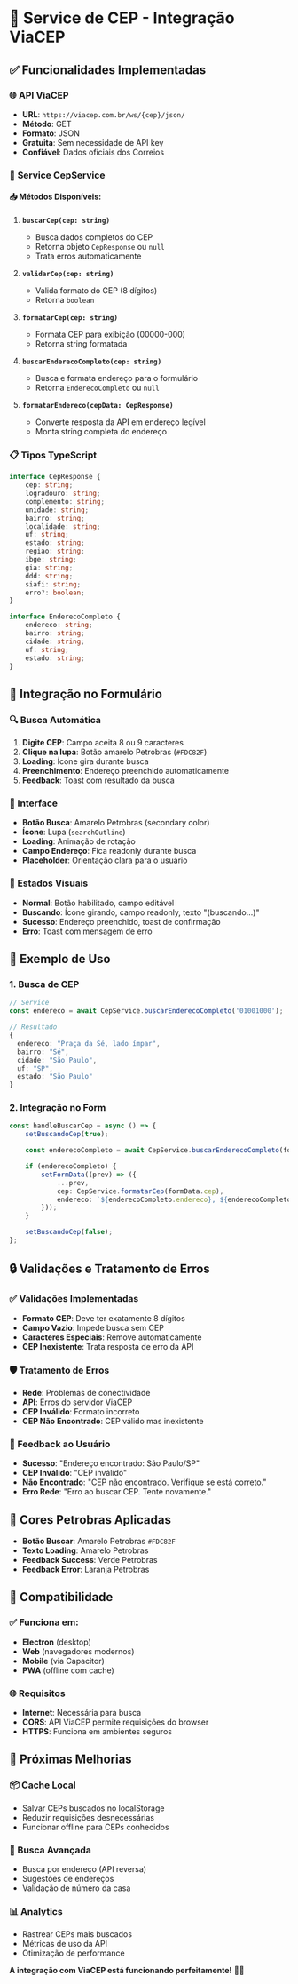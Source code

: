 # 📍 Service de CEP - Integração ViaCEP

## ✅ Funcionalidades Implementadas

### 🌐 **API ViaCEP**

-   **URL**: `https://viacep.com.br/ws/{cep}/json/`
-   **Método**: GET
-   **Formato**: JSON
-   **Gratuita**: Sem necessidade de API key
-   **Confiável**: Dados oficiais dos Correios

### 🔧 **Service CepService**

#### **📥 Métodos Disponíveis:**

1. **`buscarCep(cep: string)`**

    - Busca dados completos do CEP
    - Retorna objeto `CepResponse` ou `null`
    - Trata erros automaticamente

2. **`validarCep(cep: string)`**

    - Valida formato do CEP (8 dígitos)
    - Retorna `boolean`

3. **`formatarCep(cep: string)`**

    - Formata CEP para exibição (00000-000)
    - Retorna string formatada

4. **`buscarEnderecoCompleto(cep: string)`**

    - Busca e formata endereço para o formulário
    - Retorna `EnderecoCompleto` ou `null`

5. **`formatarEndereco(cepData: CepResponse)`**
    - Converte resposta da API em endereço legível
    - Monta string completa do endereço

### 📋 **Tipos TypeScript**

```typescript
interface CepResponse {
    cep: string;
    logradouro: string;
    complemento: string;
    unidade: string;
    bairro: string;
    localidade: string;
    uf: string;
    estado: string;
    regiao: string;
    ibge: string;
    gia: string;
    ddd: string;
    siafi: string;
    erro?: boolean;
}

interface EnderecoCompleto {
    endereco: string;
    bairro: string;
    cidade: string;
    uf: string;
    estado: string;
}
```

## 🎯 **Integração no Formulário**

### **🔍 Busca Automática**

1. **Digite CEP**: Campo aceita 8 ou 9 caracteres
2. **Clique na lupa**: Botão amarelo Petrobras (`#FDC82F`)
3. **Loading**: Ícone gira durante busca
4. **Preenchimento**: Endereço preenchido automaticamente
5. **Feedback**: Toast com resultado da busca

### **🎨 Interface**

-   **Botão Busca**: Amarelo Petrobras (secondary color)
-   **Ícone**: Lupa (`searchOutline`)
-   **Loading**: Animação de rotação
-   **Campo Endereço**: Fica readonly durante busca
-   **Placeholder**: Orientação clara para o usuário

### **📱 Estados Visuais**

-   **Normal**: Botão habilitado, campo editável
-   **Buscando**: Ícone girando, campo readonly, texto "(buscando...)"
-   **Sucesso**: Endereço preenchido, toast de confirmação
-   **Erro**: Toast com mensagem de erro

## 🚀 **Exemplo de Uso**

### **1. Busca de CEP**

```typescript
// Service
const endereco = await CepService.buscarEnderecoCompleto('01001000');

// Resultado
{
  endereco: "Praça da Sé, lado ímpar",
  bairro: "Sé",
  cidade: "São Paulo",
  uf: "SP",
  estado: "São Paulo"
}
```

### **2. Integração no Form**

```typescript
const handleBuscarCep = async () => {
    setBuscandoCep(true);

    const enderecoCompleto = await CepService.buscarEnderecoCompleto(formData.cep);

    if (enderecoCompleto) {
        setFormData((prev) => ({
            ...prev,
            cep: CepService.formatarCep(formData.cep),
            endereco: `${enderecoCompleto.endereco}, ${enderecoCompleto.bairro}, ${enderecoCompleto.cidade}/${enderecoCompleto.uf}`,
        }));
    }

    setBuscandoCep(false);
};
```

## 🔒 **Validações e Tratamento de Erros**

### **✅ Validações Implementadas**

-   **Formato CEP**: Deve ter exatamente 8 dígitos
-   **Campo Vazio**: Impede busca sem CEP
-   **Caracteres Especiais**: Remove automaticamente
-   **CEP Inexistente**: Trata resposta de erro da API

### **🛡️ Tratamento de Erros**

-   **Rede**: Problemas de conectividade
-   **API**: Erros do servidor ViaCEP
-   **CEP Inválido**: Formato incorreto
-   **CEP Não Encontrado**: CEP válido mas inexistente

### **📢 Feedback ao Usuário**

-   **Sucesso**: "Endereço encontrado: São Paulo/SP"
-   **CEP Inválido**: "CEP inválido"
-   **Não Encontrado**: "CEP não encontrado. Verifique se está correto."
-   **Erro Rede**: "Erro ao buscar CEP. Tente novamente."

## 🎨 **Cores Petrobras Aplicadas**

-   **Botão Buscar**: Amarelo Petrobras `#FDC82F`
-   **Texto Loading**: Amarelo Petrobras
-   **Feedback Success**: Verde Petrobras
-   **Feedback Error**: Laranja Petrobras

## 📱 **Compatibilidade**

### **✅ Funciona em:**

-   **Electron** (desktop)
-   **Web** (navegadores modernos)
-   **Mobile** (via Capacitor)
-   **PWA** (offline com cache)

### **🌐 Requisitos**

-   **Internet**: Necessária para busca
-   **CORS**: API ViaCEP permite requisições do browser
-   **HTTPS**: Funciona em ambientes seguros

## 🚀 **Próximas Melhorias**

### **📦 Cache Local**

-   Salvar CEPs buscados no localStorage
-   Reduzir requisições desnecessárias
-   Funcionar offline para CEPs conhecidos

### **🎯 Busca Avançada**

-   Busca por endereço (API reversa)
-   Sugestões de endereços
-   Validação de número da casa

### **📊 Analytics**

-   Rastrear CEPs mais buscados
-   Métricas de uso da API
-   Otimização de performance

**A integração com ViaCEP está funcionando perfeitamente!** 📍✨
